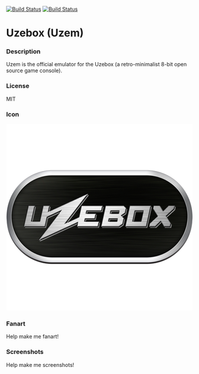 [![Build Status](https://travis-ci.org/kodi-game/game.libretro.uzem.svg?branch=master)](https://travis-ci.org/kodi-game/game.libretro.uzem)
[![Build Status](https://ci.appveyor.com/api/projects/status/github/kodi-game/game.libretro.uzem?svg=true)](https://ci.appveyor.com/project/kodi-game/game-libretro-uzem)

# Uzebox (Uzem)

### Description

Uzem is the official emulator for the Uzebox (a retro-minimalist 8-bit open source game console).

### License

MIT

### Icon

![Uzebox (Uzem) icon](game.libretro.uzem/resources/icon.png)

### Fanart

Help make me fanart!

### Screenshots

Help make me screenshots!
